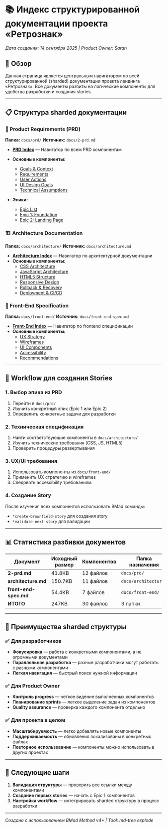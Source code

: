 # 📚 Индекс структурированной документации проекта «Ретрознак»

*Дата создания: 14 сентября 2025 | Product Owner: Sarah*

## 🎯 Обзор

Данная страница является центральным навигатором по всей структурированной (sharded) документации проекта лендинга «Ретрознак». Все документы разбиты на логические компоненты для удобства разработки и создания stories.

---

## 📋 Структура sharded документации

### 🎯 Product Requirements (PRD)

**Папка:** `docs/prd/`
**Источник:** `docs/2-prd.md`

- **[PRD Index](./prd/index.md)** — Навигатор по всем PRD компонентам
- **Основные компоненты:**
  - [Goals & Context](./prd/goals-and-background-context.md)
  - [Requirements](./prd/requirements.md)
  - [User Actions](./prd/user-actions-required.md)
  - [UI Design Goals](./prd/user-interface-design-goals.md)
  - [Technical Assumptions](./prd/technical-assumptions.md)

- **Эпики:**
  - [Epic List](./prd/epic-list.md)
  - [Epic 1: Foundation](./prd/epic-1-foundation-project-setup.md)
  - [Epic 2: Landing Page](./prd/epic-2-complete-landing-page-with-product-matrix-ordering.md)

### 🏗 Architecture Documentation

**Папка:** `docs/architecture/`
**Источник:** `docs/architecture.md`

- **[Architecture Index](./architecture/index.md)** — Навигатор по архитектурной документации
- **Основные компоненты:**
  - [CSS Architecture](./architecture/css.md)
  - [JavaScript Architecture](./architecture/javascript.md)
  - [HTML5 Structure](./architecture/html5.md)
  - [Responsive Design](./architecture/responsive-design-strategy.md)
  - [Rollback & Recovery](./architecture/rollback-recovery-procedures.md)
  - [Deployment & CI/CD](./architecture/deployment-cicd.md)

### 🎨 Front-End Specification

**Папка:** `docs/front-end/`
**Источник:** `docs/front-end-spec.md`

- **[Front-End Index](./front-end/index.md)** — Навигатор по frontend спецификации
- **Основные компоненты:**
  - [UX Strategy](./front-end/ux.md)
  - [Wireframes](./front-end/wireframes.md)
  - [UI Components](./front-end/ui.md)
  - [Accessibility](./front-end/accessibility.md)
  - [Recommendations](./front-end/recommendations.md)

---

## 🔄 Workflow для создания Stories

### 1. Выбор эпика из PRD
1. Перейти в `docs/prd/`
2. Изучить конкретный эпик (Epic 1 или Epic 2)
3. Определить конкретные задачи для разработки

### 2. Техническая спецификация
1. Найти соответствующие компоненты в `docs/architecture/`
2. Изучить технические требования (CSS, JS, HTML5)
3. Проверить процедуры развертывания

### 3. UX/UI требования
1. Использовать компоненты из `docs/front-end/`
2. Применить UX стратегию и wireframes
3. Следовать accessibility требованиям

### 4. Создание Story
После изучения всех компонентов использовать BMad команды:
- `*create-brownfield-story` для создания story
- `*validate-next-story` для валидации

---

## 📊 Статистика разбивки документов

| Документ | Исходный размер | Компонентов | Папка назначения |
|----------|----------------|-------------|------------------|
| **2-prd.md** | 41.8KB | 12 файлов | `docs/prd/` |
| **architecture.md** | 150.7KB | 11 файлов | `docs/architecture/` |
| **front-end-spec.md** | 54.4KB | 7 файлов | `docs/front-end/` |
| **ИТОГО** | 247KB | 30 файлов | 3 папки |

---

## 🎯 Преимущества sharded структуры

### ✅ Для разработчиков
- **Фокусировка** — работа с конкретными компонентами, а не огромными документами
- **Параллельная разработка** — разные разработчики могут работать с разными компонентами
- **Легкая навигация** — быстрый поиск нужной информации

### ✅ Для Product Owner
- **Контроль progress** — четкое видение выполненных компонентов
- **Планирование sprints** — легкое выделение задач из компонентов
- **Quality assurance** — проверка каждого компонента отдельно

### ✅ Для проекта в целом
- **Масштабируемость** — легко добавлять новые компоненты
- **Поддерживаемость** — обновления локализованы в конкретных файлах
- **Повторное использование** — компоненты можно использовать в других проектах

---

## 🚀 Следующие шаги

1. **Валидация структуры** — проверить все ссылки между компонентами
2. **Создание первых stories** — начать с Epic 1 компонентов
3. **Настройка workflow** — интегрировать sharded структуру в процесс разработки

---

*Создано с использованием BMad Method v4+ | Tool: md-tree explode*